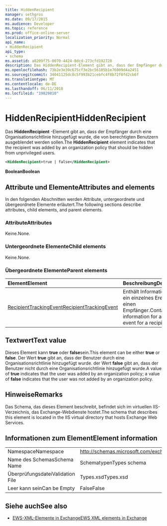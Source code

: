 ```yaml
---
title: HiddenRecipient
manager: sethgros
ms.date: 09/17/2015
ms.audience: Developer
ms.topic: reference
ms.prod: office-online-server
localization_priority: Normal
api_name:
- HiddenRecipient
api_type:
- schema
ms.assetid: a8209f75-0070-4424-8dcd-273cfd192728
description: Das HiddenRecipient-Element gibt an, dass der Empfänger durch eine Organisationsrichtlinie hinzugefügt wurde, die von berechtigten Benutzern ausgeblendet werden sollen.
ms.openlocfilehash: 73b2e3e39c675cf3e2bc56105b1e76009d4a2451
ms.sourcegitcommit: 34041125dc8c5f993b21cebfc4f8b72f0fd2cb6f
ms.translationtype: MT
ms.contentlocale: de-DE
ms.lasthandoff: 06/11/2018
ms.locfileid: "19829810"
---
```

# <a name="hiddenrecipient"></a><span data-ttu-id="72932-103">HiddenRecipient</span><span class="sxs-lookup"><span data-stu-id="72932-103">HiddenRecipient</span></span>

<span data-ttu-id="72932-104">Das **HiddenRecipient** -Element gibt an, dass der Empfänger durch eine Organisationsrichtlinie hinzugefügt wurde, die von berechtigten Benutzern ausgeblendet werden sollen.</span><span class="sxs-lookup"><span data-stu-id="72932-104">The **HiddenRecipient** element indicates that the recipient was added by an organization policy that should be hidden from unprivileged users.</span></span> 
  
```XML
<HiddenRecipient>true | false</HiddenRecipient>
```

 <span data-ttu-id="72932-105">**Boolean**</span><span class="sxs-lookup"><span data-stu-id="72932-105">**Boolean**</span></span>
## <a name="attributes-and-elements"></a><span data-ttu-id="72932-106">Attribute und Elemente</span><span class="sxs-lookup"><span data-stu-id="72932-106">Attributes and elements</span></span>

<span data-ttu-id="72932-107">In den folgenden Abschnitten werden Attribute, untergeordnete und übergeordnete Elemente erläutert.</span><span class="sxs-lookup"><span data-stu-id="72932-107">The following sections describe attributes, child elements, and parent elements.</span></span>
  
### <a name="attributes"></a><span data-ttu-id="72932-108">Attribute</span><span class="sxs-lookup"><span data-stu-id="72932-108">Attributes</span></span>

<span data-ttu-id="72932-109">Keine.</span><span class="sxs-lookup"><span data-stu-id="72932-109">None.</span></span>
  
### <a name="child-elements"></a><span data-ttu-id="72932-110">Untergeordnete Elemente</span><span class="sxs-lookup"><span data-stu-id="72932-110">Child elements</span></span>

<span data-ttu-id="72932-111">Keine.</span><span class="sxs-lookup"><span data-stu-id="72932-111">None.</span></span>
  
### <a name="parent-elements"></a><span data-ttu-id="72932-112">Übergeordnete Elemente</span><span class="sxs-lookup"><span data-stu-id="72932-112">Parent elements</span></span>

|<span data-ttu-id="72932-113">**Element**</span><span class="sxs-lookup"><span data-stu-id="72932-113">**Element**</span></span>|<span data-ttu-id="72932-114">**Beschreibung**</span><span class="sxs-lookup"><span data-stu-id="72932-114">**Description**</span></span>|
|:-----|:-----|
|[<span data-ttu-id="72932-115">RecipientTrackingEvent</span><span class="sxs-lookup"><span data-stu-id="72932-115">RecipientTrackingEvent</span></span>](recipienttrackingevent.md) <br/> |<span data-ttu-id="72932-116">Enthält Informationen für ein einzelnes Ereignis für einen Empfänger.</span><span class="sxs-lookup"><span data-stu-id="72932-116">Contains information for a single event for a recipient.</span></span>  <br/> |
   
## <a name="text-value"></a><span data-ttu-id="72932-117">Textwert</span><span class="sxs-lookup"><span data-stu-id="72932-117">Text value</span></span>

<span data-ttu-id="72932-118">Dieses Element kann **true** oder **false**sein.</span><span class="sxs-lookup"><span data-stu-id="72932-118">This element can be either **true** or **false**.</span></span> <span data-ttu-id="72932-119">Der Wert **true** gibt an, dass der Benutzer durch eine Organisationsrichtlinie hinzugefügt wurde. der Wert **false** gibt an, dass der Benutzer nicht durch eine Organisationsrichtlinie hinzugefügt wurde.</span><span class="sxs-lookup"><span data-stu-id="72932-119">A value of **true** indicates that the user was added by an organization policy; a value of **false** indicates that the user was not added by an organization policy.</span></span> 
  
## <a name="remarks"></a><span data-ttu-id="72932-120">Hinweise</span><span class="sxs-lookup"><span data-stu-id="72932-120">Remarks</span></span>

<span data-ttu-id="72932-121">Das Schema, das dieses Element beschreibt, befindet sich im virtuellen IIS-Verzeichnis, das Exchange-Webdienste hostet.</span><span class="sxs-lookup"><span data-stu-id="72932-121">The schema that describes this element is located in the IIS virtual directory that hosts Exchange Web Services.</span></span>
  
## <a name="element-information"></a><span data-ttu-id="72932-122">Informationen zum Element</span><span class="sxs-lookup"><span data-stu-id="72932-122">Element information</span></span>

|||
|:-----|:-----|
|<span data-ttu-id="72932-123">Namespace</span><span class="sxs-lookup"><span data-stu-id="72932-123">Namespace</span></span>  <br/> |http://schemas.microsoft.com/exchange/services/2006/types  <br/> |
|<span data-ttu-id="72932-124">Name des Schemas</span><span class="sxs-lookup"><span data-stu-id="72932-124">Schema Name</span></span>  <br/> |<span data-ttu-id="72932-125">Schematypen</span><span class="sxs-lookup"><span data-stu-id="72932-125">Types schema</span></span>  <br/> |
|<span data-ttu-id="72932-126">Überprüfungsdatei</span><span class="sxs-lookup"><span data-stu-id="72932-126">Validation File</span></span>  <br/> |<span data-ttu-id="72932-127">Types.xsd</span><span class="sxs-lookup"><span data-stu-id="72932-127">Types.xsd</span></span>  <br/> |
|<span data-ttu-id="72932-128">Leer kann sein</span><span class="sxs-lookup"><span data-stu-id="72932-128">Can be Empty</span></span>  <br/> |<span data-ttu-id="72932-129">False</span><span class="sxs-lookup"><span data-stu-id="72932-129">False</span></span>  <br/> |
   
## <a name="see-also"></a><span data-ttu-id="72932-130">Siehe auch</span><span class="sxs-lookup"><span data-stu-id="72932-130">See also</span></span>



- [<span data-ttu-id="72932-131">EWS-XML-Elemente in Exchange</span><span class="sxs-lookup"><span data-stu-id="72932-131">EWS XML elements in Exchange</span></span>](ews-xml-elements-in-exchange.md)

